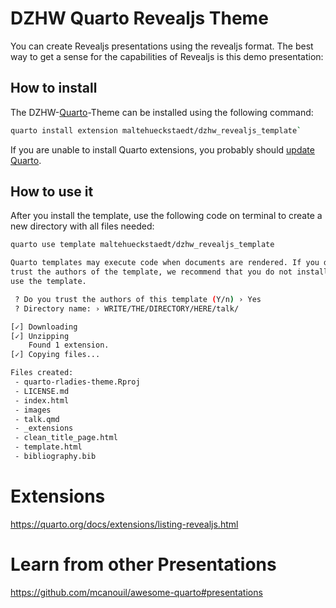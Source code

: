 # DZHW Quarto Revealjs Theme
You can create Revealjs presentations using the revealjs format. The best way to get a sense for the capabilities of Revealjs is this demo presentation:

## How to install

The DZHW-[Quarto](https://quarto.org)-Theme can be installed using the following command:

``` bash
quarto install extension maltehueckstaedt/dzhw_revealjs_template`
```
If you are unable to install Quarto extensions, you probably should [update Quarto](https://quarto.org/docs/get-started/).

## How to use it

After you install the template, use the following code on terminal to create a new directory with all files needed:

``` bash
quarto use template maltehueckstaedt/dzhw_revealjs_template
```

```bash
Quarto templates may execute code when documents are rendered. If you do not 
trust the authors of the template, we recommend that you do not install or 
use the template.
```

```bash
 ? Do you trust the authors of this template (Y/n) › Yes
 ? Directory name: › WRITE/THE/DIRECTORY/HERE/talk/
```

```bash
[✓] Downloading
[✓] Unzipping
    Found 1 extension.
[✓] Copying files...

Files created:
 - quarto-rladies-theme.Rproj
 - LICENSE.md
 - index.html
 - images
 - talk.qmd
 - _extensions
 - clean_title_page.html
 - template.html
 - bibliography.bib
```

# Extensions
https://quarto.org/docs/extensions/listing-revealjs.html

# Learn from other Presentations
https://github.com/mcanouil/awesome-quarto#presentations


 


